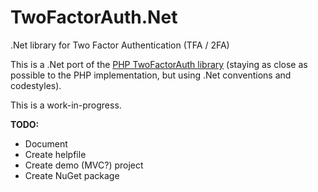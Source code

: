 # TwoFactorAuth.Net
.Net library for Two Factor Authentication (TFA / 2FA)

This is a .Net port of the [PHP TwoFactorAuth library](https://github.com/RobThree/TwoFactorAuth) (staying as close as possible to the PHP implementation, but using .Net conventions and codestyles).

This is a work-in-progress.

**TODO:**
* Document
* Create helpfile
* Create demo (MVC?) project
* Create NuGet package
